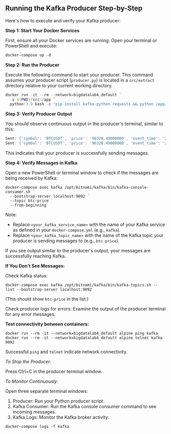 ## Running the Kafka Producer Step-by-Step

Here's how to execute and verify your Kafka producer:

**Step 1: Start Your Docker Services**

First, ensure all your Docker services are running. Open your terminal or PowerShell and execute:

```powershell
docker-compose up -d
```

**Step 2: Run the Producer**

Execute the following command to start your producer. This command assumes your producer script (`producer.py`) is located in a `src/extract` directory relative to your current working directory.

```powershell
docker run -it --rm --network=bigdatalab4_default `
  -v ${PWD}/src:/app `
  python:3.9 bash -c "pip install kafka-python requests && python /app/extract/producer.py"
```

**Step 3: Verify Producer Output**

You should observe continuous output in the producer's terminal, similar to this:

```powershell
Sent: {'symbol': 'BTCUSDT', 'price': '96328.49000000', 'event_time': '2025-05-03T14:41:57.028183Z'}
Sent: {'symbol': 'BTCUSDT', 'price': '96328.49000000', 'event_time': '2025-05-03T14:41:57.264687Z'}
```

This indicates that your producer is successfully sending messages.

**Step 4: Verify Messages in Kafka**

Open a new PowerShell or terminal window to check if the messages are being received by Kafka:

```
docker-compose exec kafka /opt/bitnami/kafka/bin/kafka-console-consumer.sh `
  --bootstrap-server localhost:9092 `
  --topic btc-price `
  --from-beginning
```

Note:

* Replace `<your_kafka_service_name>` with the name of your Kafka service as defined in your `docker-compose.yml` (e.g., `kafka`).
* Replace `<your_kafka_topic_name>` with the name of the Kafka topic your producer is sending messages to (e.g., `btc-price`).

If you see output similar to the producer's output, your messages are successfully reaching Kafka.

**If You Don't See Messages:**

Check Kafka status:

```
docker-compose exec kafka /opt/bitnami/kafka/bin/kafka-topics.sh --list --bootstrap-server localhost:9092
```

(This should show `btc-price` in the list.)

Check producer logs for errors: Examine the output of the producer terminal for any error messages.

**Test connectivity between containers:**

```
docker run --rm -it --network=bigdatalab4_default alpine ping kafka
docker run --rm -it --network=bigdatalab4_default alpine telnet kafka 9092
```

Successful `ping` and `telnet` indicate network connectivity.

*To Stop the Producer:*

Press Ctrl+C in the producer terminal window.

*To Monitor Continuously:*

Open three separate terminal windows:

1. Producer: Run your Python producer script.
2. Kafka Consumer: Run the Kafka console consumer command to see incoming messages.
3. Kafka Logs: Monitor the Kafka broker activity:

```
docker-compose logs -f kafka
```